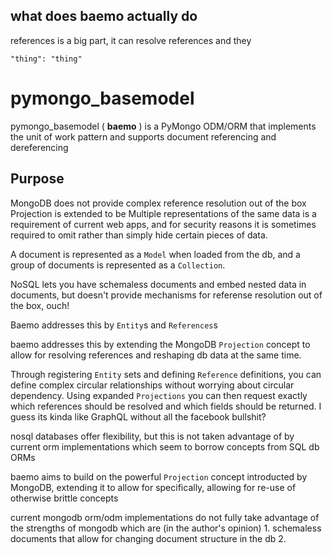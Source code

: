 
## what does baemo actually do

references is a big part, it can resolve references and they

```
"thing": "thing"
```

# pymongo_basemodel

pymongo_basemodel ( **baemo** ) is a PyMongo ODM/ORM that implements the unit of work pattern
and supports document referencing and dereferencing

## Purpose

MongoDB does not provide complex reference resolution out of the box
Projection is extended to be
Multiple representations of the same data is a requirement of current web apps,
and for security reasons it is sometimes required to omit rather than simply
hide certain pieces of data.

A document is represented as a ```Model``` when loaded from the db, and a group
of documents is represented as a ```Collection```.






NoSQL lets you have schemaless documents and embed nested data in documents, but
doesn't provide mechanisms for referense resolution out of the box, ouch!

Baemo addresses this by ```Entity```s and ```References```s

baemo addresses this by extending the MongoDB ```Projection``` concept to allow
for resolving references and reshaping db data at the same time.

Through registering ```Entity``` sets and defining ```Reference``` definitions,
you can define complex circular relationships without worrying about circular
dependency. Using expanded ```Projections``` you can then request exactly which
references should be resolved and which fields should be returned. I guess its
kinda like GraphQL without all the facebook bullshit?




nosql databases offer flexibility, but this is not taken advantage of by current
orm implementations which seem to borrow concepts from SQL db ORMs

baemo aims to build on the powerful ```Projection``` concept introducted by MongoDB,
extending it to allow for
specifically, allowing for re-use of otherwise brittle concepts





current mongodb orm/odm implementations do not fully take advantage of the strengths
of mongodb which are (in the author's opinion) 1. schemaless documents that allow for
changing document structure in the db 2.
